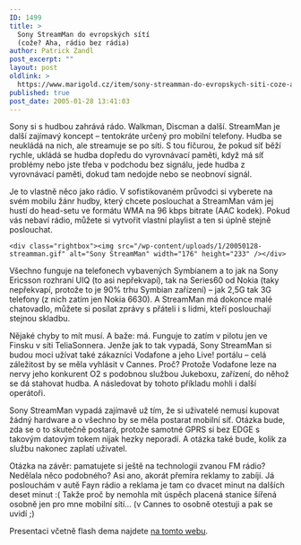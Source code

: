 ```yaml
---
ID: 1499
title: >
  Sony StreamMan do evropských sítí
  (cože? Aha, rádio bez rádia)
author: Patrick Zandl
post_excerpt: ""
layout: post
oldlink: >
  https://www.marigold.cz/item/sony-streamman-do-evropskych-siti-coze-aha-radio-bez-radia
published: true
post_date: 2005-01-28 13:41:03
---
```

<p>Sony si s hudbou zahrává rádo. Walkman, Discman a další. StreamMan je další zajímavý koncept – tentokráte určený pro mobilní telefony. Hudba se neukládá na nich, ale streamuje se po síti. S tou fíčurou, že pokud síť běží rychle, ukládá se hudba dopředu do vyrovnávací paměti, když má síť problémy nebo jste třeba v podchodu bez signálu, jede hudba z vyrovnávací paměti, dokud tam nedojde nebo se neobnoví signál. </p>

<p>Je to vlastně něco jako rádio. V sofistikovaném průvodci si vyberete na svém mobilu žánr hudby, který chcete poslouchat a StreamMan vám jej hustí do head-setu ve formátu WMA na 96 kbps bitrate (AAC kodek). Pokud vás nebaví rádio, můžete si vytvořit vlastní playlist a ten si úplně stejně poslouchat. </p>

	<div class="rightbox"><img src="/wp-content/uploads/1/20050128-streamman.gif" alt="Sony StreamMan" width="176" height="233" /></div>
<p>Všechno funguje na telefonech vybavených Symbianem a to jak na Sony Ericsson rozhraní UIQ (to asi nepřekvapí), tak na Series60 od Nokia (taky nepřekvapí, protože to je 90% trhu Symbian zařízení) – jak 2,5G tak 3G telefony (z nich zatím jen Nokia 6630). A StreamMan má dokonce malé chatovadlo, můžete si posílat zprávy s přáteli i s lidmi, kteří poslouchají stejnou skladbu. </p>

<p>Nějaké chyby to mít musí. A baže: má. Funguje to zatím v pilotu jen ve Finsku v síti TeliaSonnera. Jenže jak to tak vypadá, Sony StreamMan si budou moci užívat také zákazníci Vodafone a jeho Live! portálu – celá záležitost by se měla vyhlásit v Cannes. Proč? Protože Vodafone leze na nervy jeho konkurent O2 s podobnou službou Jukeboxu, zařízení, do něhož se dá stahovat hudba. A následovat by tohoto příkladu mohli i další operátoři. </p>

<p>Sony StreamMan vypadá zajímavě už tím, že si uživatelé nemusí kupovat žádný hardware a o všechno by se měla postarat mobilní síť. Otázka bude, zda se o to skutečně postará, protože samotné GPRS si bez EDGE s takovým datovým tokem nijak hezky neporadí. A otázka také bude, kolik za službu nakonec zaplatí uživatel. </p>

<p>Otázka na závěr: pamatujete si ještě na technologii zvanou FM rádio? Nedělala něco podobného? Asi ano, akorát přemíra reklamy to zabíjí. Já poslouchám v autě Fayn rádio a reklama je tam co dvacet minut na dalších deset minut :( Takže proč by nemohla mít úspěch placená stanice šířená osobně jen pro mne mobilní sítí&#8230; (v Cannes to osobně otestuji a pak se uvidí ;)</p>

<p>Presentaci včetně flash dema najdete <a href="http://www.sonynetservices.com/evo/web/stream/257_EN.5102A072196962">na tomto webu</a>.
</p>
